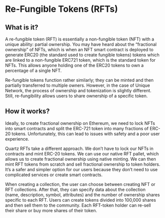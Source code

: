 # Re-Fungible Tokens (RFTs)

## What is it? 

A re-fungible token (RFT) is essentially a non-fungible token (NFT) with a unique ability: partial ownership. You may have heard about the “fractional ownership” of NFTs, which is when an NFT smart contract is deployed to generate ERC20 (the standard used to create fungible tokens) tokens which are linked to a non-fungible ERC721 token, which is the standard token for NFTs. This allows anyone holding one of the ERC20 tokens to own a percentage of a single NFT.

Re-fungible tokens function rather similarly; they can be minted and then partially transferred to multiple owners. However, in the case of Unique Network, the process of ownership and tokenization is slightly different. Still, re-fungibility allows users to share ownership of a specific token.

## How it works?

Ideally, to create fractional ownership on Ethereum, we need to lock NFTs into smart contracts and split the ERC-721 token into many fractions of ERC-20 tokens. Unfortunately, this can lead to issues with safety and a poor user experience.

Quartz RFTs take a different approach. We don’t have to lock our NFTs in contracts and mint ERC-20 tokens. We can use our native RFT pallet, which allows us to create fractional ownership using native minting. We can then mint RFT tokens from scratch and sell fractional ownership to token holders. It’s a safer and simpler option for our users because they don’t need to use complicated services or create smart contracts.

When creating a collection, the user can choose between creating NFT or RFT collections. After that, they can specify data about the collection (name, description, symbol, attributes) and the number of ownership shares specific to each RFT. Users can create tokens divided into 100,000 shares and then sell them to the community. Each RFT-token holder can re-sell their share or buy more shares of their token.